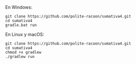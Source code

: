 En Windows:

```
git clone https://github.com/polite-racoon/sumativa4.git
cd sumativa4
gradle.bat run
```

En Linux y macOS:

```
git clone https://github.com/polite-racoon/sumativa4.git
cd sumativa4
chmod +x gradlew
./gradlew run
```
